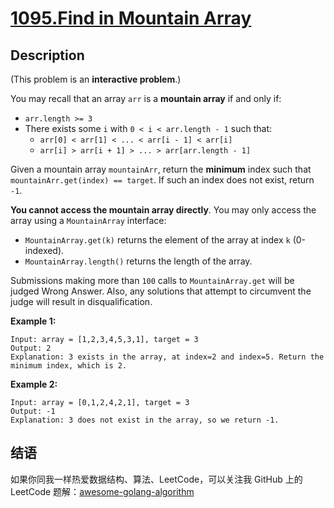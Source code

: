 # [1095.Find in Mountain Array][title]

## Description
(This problem is an **interactive problem**.)

You may recall that an array `arr` is a **mountain array** if and only if:

- `arr.length >= 3`
- There exists some `i` with `0 < i < arr.length - 1` such that:
    - `arr[0] < arr[1] < ... < arr[i - 1] < arr[i]`
    - `arr[i] > arr[i + 1] > ... > arr[arr.length - 1]`

Given a mountain array `mountainArr`, return the **minimum** index such that `mountainArr.get(index) == target`. If such an index does not exist, return `-1`.

**You cannot access the mountain array directly**. You may only access the array using a `MountainArray` interface:

- `MountainArray.get(k)` returns the element of the array at index `k` (0-indexed).
- `MountainArray.length()` returns the length of the array.

Submissions making more than `100` calls to `MountainArray.get` will be judged Wrong Answer. Also, any solutions that attempt to circumvent the judge will result in disqualification.

**Example 1:**

```
Input: array = [1,2,3,4,5,3,1], target = 3
Output: 2
Explanation: 3 exists in the array, at index=2 and index=5. Return the minimum index, which is 2.
```

**Example 2:**

```
Input: array = [0,1,2,4,2,1], target = 3
Output: -1
Explanation: 3 does not exist in the array, so we return -1.
```

## 结语

如果你同我一样热爱数据结构、算法、LeetCode，可以关注我 GitHub 上的 LeetCode 题解：[awesome-golang-algorithm][me]

[title]: https://leetcode.com/problems/find-in-mountain-array/
[me]: https://github.com/kylesliu/awesome-golang-algorithm
